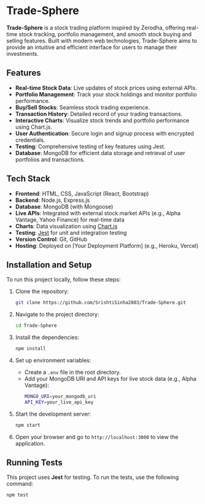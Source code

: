 # Trade-Sphere

**Trade-Sphere** is a stock trading platform inspired by Zerodha, offering real-time stock tracking, portfolio management, and smooth stock buying and selling features. Built with modern web technologies, Trade-Sphere aims to provide an intuitive and efficient interface for users to manage their investments.

## Features

- **Real-time Stock Data**: Live updates of stock prices using external APIs.
- **Portfolio Management**: Track your stock holdings and monitor portfolio performance.
- **Buy/Sell Stocks**: Seamless stock trading experience.
- **Transaction History**: Detailed record of your trading transactions.
- **Interactive Charts**: Visualize stock trends and portfolio performance using Chart.js.
- **User Authentication**: Secure login and signup process with encrypted credentials.
- **Testing**: Comprehensive testing of key features using Jest.
- **Database**: MongoDB for efficient data storage and retrieval of user portfolios and transactions.

## Tech Stack

- **Frontend**: HTML, CSS, JavaScript (React, Bootstrap)
- **Backend**: Node.js, Express.js
- **Database**: MongoDB (with Mongoose)
- **Live APIs**: Integrated with external stock market APIs (e.g., Alpha Vantage, Yahoo Finance) for real-time data
- **Charts**: Data visualization using [Chart.js](https://www.chartjs.org/)
- **Testing**: [Jest](https://jestjs.io/) for unit and integration testing
- **Version Control**: Git, GitHub
- **Hosting**: Deployed on [Your Deployment Platform] (e.g., Heroku, Vercel)

## Installation and Setup

To run this project locally, follow these steps:

1. Clone the repository:
    ```bash
    git clone https://github.com/SrishtiSinha2003/Trade-Sphere.git
    ```

2. Navigate to the project directory:
    ```bash
    cd Trade-Sphere
    ```

3. Install the dependencies:
    ```bash
    npm install
    ```

4. Set up environment variables:
    - Create a `.env` file in the root directory.
    - Add your MongoDB URI and API keys for live stock data (e.g., Alpha Vantage):
      ```bash
      MONGO_URI=your_mongodb_uri
      API_KEY=your_live_api_key
      ```

5. Start the development server:
    ```bash
    npm start
    ```

6. Open your browser and go to `http://localhost:3000` to view the application.

## Running Tests

This project uses **Jest** for testing. To run the tests, use the following command:

```bash
npm test

 
 
